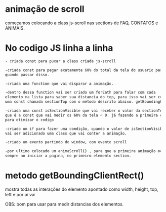 # animação de scroll #

começamos colocando a class js-scroll nas sections de FAQ, CONTATOS e ANIMAIS.

# No codigo JS linha a linha #

```bash
- criada const para puxar a class criada js-scroll

-criada const para pegar exatamente 60% do total da tela do usuario para ocorrer a animação
quando passar disso.

-criada uma function que vai disparar a animação.

-dentro dessa function vai ser criado um forEath para falar com cada
elemento na lista para saber sua distancia do top, para isso vai ser criada
uma const chamada sectionTop com o método descrito abaixo. getBoundingClientRect().top

-criada uma const isSectionVisible que vai receber o valor da sectionTop - windowMetade
que é a const que vai medir os 60% da tela < 0. já fazendo a primeira condição
para otimizar o codigo

-criado um if para fazer uma condição, quando o valor de isSectionVisible for true 
vai ser adicionado uma class que vai conter a animação.

-criado um evento partindo do window, com evento scroll

-por ultimo colocado um animaScroll() , para que a primeira animação ocorra
sempre ao iniciar a pagina, no primeiro elemento section.
```

# metodo getBoundingClientRect()

mostra todas as interações do elemento apontado como width, height, top, left e por ai vai 

OBS: bom para usar para medir distancias dos elementos.